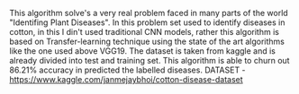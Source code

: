 This algorithm solve's a very real problem faced in many parts of the world "Identifing Plant Diseases". In this problem set used to identify diseases in cotton, in this I din't used traditional CNN models, rather this algorithm is based on Transfer-learning technique using the state of the art algorithms like the one used above VGG19. The dataset is taken from kaggle and is already divided into test and training set.
This algorithm is able to churn out 86.21% accuracy in predicted the labelled diseases. 
DATASET - https://www.kaggle.com/janmejaybhoi/cotton-disease-dataset
